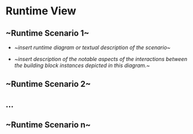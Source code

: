 # Runtime View

<!-- See: https://docs.arc42.org/section-6/ -->

## ~Runtime Scenario 1~

* *~insert runtime diagram or textual description of the scenario~*

* *~insert description of the notable aspects of the interactions
    between the building block instances depicted in this diagram.~*

## ~Runtime Scenario 2~

## …

## ~Runtime Scenario n~
